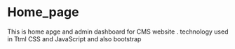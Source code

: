 # Home_page
This is home apge and admin dashboard for CMS website . technology used in Ttml CSS and JavaScript and also bootstrap
